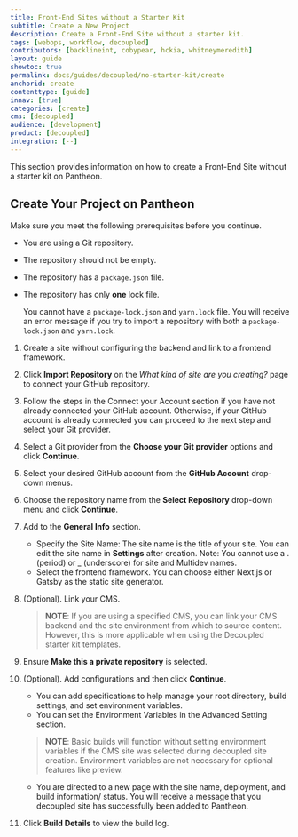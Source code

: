```yaml
---
title: Front-End Sites without a Starter Kit
subtitle: Create a New Project
description: Create a Front-End Site without a starter kit.
tags: [webops, workflow, decoupled]
contributors: [backlineint, cobypear, hckia, whitneymeredith]
layout: guide
showtoc: true
permalink: docs/guides/decoupled/no-starter-kit/create
anchorid: create
contenttype: [guide]
innav: [true]
categories: [create]
cms: [decoupled]
audience: [development]
product: [decoupled]
integration: [--]
---
```


This section provides information on how to create a Front-End Site without a starter kit on Pantheon.

<Partial file="decoupled-create-in-dashboard.md" />

## Create Your Project on Pantheon

Make sure you meet the following prerequisites before you continue.

* You are using a Git repository.

* The repository should not be empty.

* The repository has a `package.json` file.

* The repository has only **one** lock file.

    <Alert title="Note"  type="info" >

    You cannot have a `package-lock.json` and `yarn.lock` file. You will receive an error message if you try to import a repository with both a `package-lock.json` and `yarn.lock`.

    </Alert>


1. Create a site without configuring the backend and link to a frontend framework.

1. Click **Import Repository** on the _What kind of site are you creating?_ page to connect your GitHub repository.

1. Follow the steps in the Connect your Account section if you have not already connected your GitHub account. Otherwise, if your GitHub account is already connected you can proceed to the next step and select your Git provider.

1. Select a Git provider from the **Choose your Git provider** options and click **Continue**.

1. Select your desired GitHub account from the **GitHub Account** drop-down menus.

1. Choose the repository name from the **Select Repository** drop-down menu and click **Continue**.

1. Add to the **General Info** section.

    * Specify the Site Name: The site name is the title of your site. You can edit the site name in **Settings** after creation. Note: You cannot use a . (period) or _ (underscore) for site and Multidev names.
    * Select the frontend framework. You can choose either Next.js or Gatsby as the static site generator.

1. (Optional). Link your CMS.

    > **NOTE**: If you are using a specified CMS, you can link your CMS backend and the site environment from which to source content. However, this is more applicable when using the Decoupled starter kit templates.

1. Ensure **Make this a private repository** is selected.

1. (Optional). Add configurations and then click **Continue**.

    * You can add specifications to help manage your root directory, build settings, and set environment variables.
    * You can set the Environment Variables in the Advanced Setting section.

    > **NOTE**: Basic builds will function without setting environment variables if the CMS site was selected during decoupled site creation. Environment variables are not necessary for optional features like preview.

    - You are directed to a new page with the site name, deployment, and build information/ status. You will receive a message that you decoupled site has successfully been added to Pantheon.

1. Click **Build Details** to view the build log.

